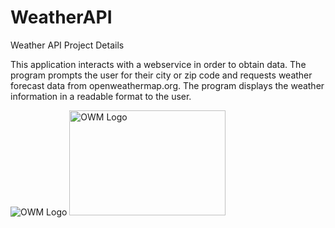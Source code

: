 # WeatherAPI
Weather API Project Details
 
This application interacts with a webservice in order to obtain data.
The program prompts the user for their city or zip code and requests weather forecast data from openweathermap.org.  The program displays the weather information in a readable format to the user.

<img src="https://openweathermap.org/themes/openweathermap/assets/img/openweather-negative-logo-RGB.png" title="OWM Logo">

<img src="https://openweathermap.org/themes/openweathermap/assets/img/openweather-negative-logo-RGB.png" width="250" height="168" title="OWM Logo">
